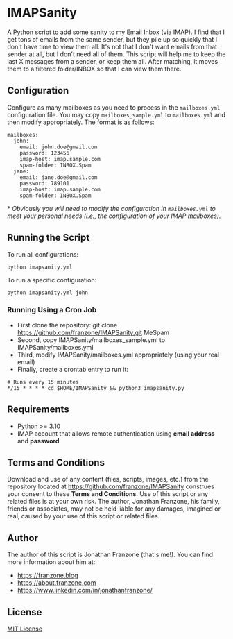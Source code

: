 # IMAPSanity
A Python script to add some sanity to my Email Inbox (via IMAP). I find that I get tons of emails from the same sender, but they pile up so quickly that I don't have time to view them all. It's not that I don't want emails from that sender at all, but I don't need all of them. This script will help me to keep the last X messages from a sender, or keep them all. After matching, it moves them to a filtered folder/INBOX so that I can view them there.

## Configuration
Configure as many mailboxes as you need to process in the `mailboxes.yml` configuration file. You may copy `mailboxes_sample.yml` to `mailboxes.yml` and then modify appropriately. The format is as follows:

```
mailboxes:
  john:
    email: john.doe@gmail.com
    password: 123456
    imap-host: imap.sample.com
    spam-folder: INBOX.Spam
  jane:
    email: jane.doe@gmail.com
    password: 789101
    imap-host: imap.sample.com
    spam-folder: INBOX.Spam
```
\* *Obviously you will need to modify the configuration in `mailboxes.yml` to meet your personal needs (i.e., the configuration of your IMAP mailboxes).*

## Running the Script
To run all configurations:
```
python imapsanity.yml
```

To run a specific configuration:
```
python imapsanity.yml john
```

### Running Using a Cron Job
* First clone the repository: git clone https://github.com/franzone/IMAPSanity.git MeSpam
* Second, copy IMAPSanity/mailboxes_sample.yml to IMAPSanity/mailboxes.yml
* Third, modify IMAPSanity/mailboxes.yml appropriately (using your real email)
* Finally, create a crontab entry to run it:
```
# Runs every 15 minutes
*/15 * * * * cd $HOME/IMAPSanity && python3 imapsanity.py
```

## Requirements
* Python >= 3.10
* IMAP account that allows remote authentication using **email address** and **password**

## Terms and Conditions
Download and use of any content (files, scripts, images, etc.) from the repository located at https://github.com/franzone/IMAPSanity construes your consent to these **Terms and Conditions**. Use of this script or any related files is at your own risk. The author, Jonathan Franzone, his family, friends or associates, may not be held liable for any damages, imagined or real, caused by your use of this script or related files.

## Author
The author of this script is Jonathan Franzone (that's me!). You can find more information about him at:
* https://franzone.blog
* https://about.franzone.com
* https://www.linkedin.com/in/jonathanfranzone/

## License
[MIT License](LICENSE)